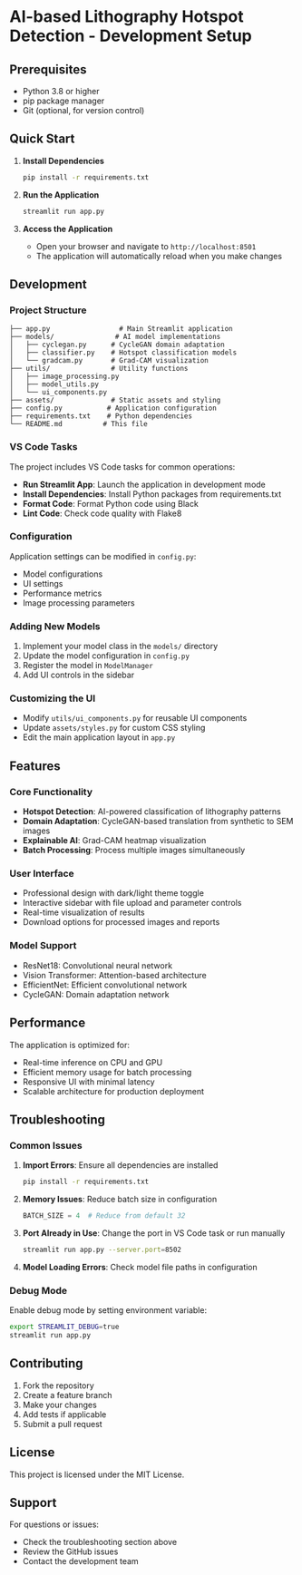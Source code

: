 # AI-based Lithography Hotspot Detection - Development Setup

## Prerequisites

- Python 3.8 or higher
- pip package manager
- Git (optional, for version control)

## Quick Start

1. **Install Dependencies**
   ```bash
   pip install -r requirements.txt
   ```

2. **Run the Application**
   ```bash
   streamlit run app.py
   ```

3. **Access the Application**
   - Open your browser and navigate to `http://localhost:8501`
   - The application will automatically reload when you make changes

## Development

### Project Structure
```
├── app.py                 # Main Streamlit application
├── models/               # AI model implementations
│   ├── cyclegan.py      # CycleGAN domain adaptation
│   ├── classifier.py    # Hotspot classification models
│   └── gradcam.py       # Grad-CAM visualization
├── utils/               # Utility functions
│   ├── image_processing.py
│   ├── model_utils.py
│   └── ui_components.py
├── assets/              # Static assets and styling
├── config.py           # Application configuration
├── requirements.txt    # Python dependencies
└── README.md          # This file
```

### VS Code Tasks

The project includes VS Code tasks for common operations:

- **Run Streamlit App**: Launch the application in development mode
- **Install Dependencies**: Install Python packages from requirements.txt
- **Format Code**: Format Python code using Black
- **Lint Code**: Check code quality with Flake8

### Configuration

Application settings can be modified in `config.py`:

- Model configurations
- UI settings  
- Performance metrics
- Image processing parameters

### Adding New Models

1. Implement your model class in the `models/` directory
2. Update the model configuration in `config.py`
3. Register the model in `ModelManager`
4. Add UI controls in the sidebar

### Customizing the UI

- Modify `utils/ui_components.py` for reusable UI components
- Update `assets/styles.py` for custom CSS styling
- Edit the main application layout in `app.py`

## Features

### Core Functionality
- **Hotspot Detection**: AI-powered classification of lithography patterns
- **Domain Adaptation**: CycleGAN-based translation from synthetic to SEM images
- **Explainable AI**: Grad-CAM heatmap visualization
- **Batch Processing**: Process multiple images simultaneously

### User Interface
- Professional design with dark/light theme toggle
- Interactive sidebar with file upload and parameter controls
- Real-time visualization of results
- Download options for processed images and reports

### Model Support
- ResNet18: Convolutional neural network
- Vision Transformer: Attention-based architecture  
- EfficientNet: Efficient convolutional network
- CycleGAN: Domain adaptation network

## Performance

The application is optimized for:
- Real-time inference on CPU and GPU
- Efficient memory usage for batch processing
- Responsive UI with minimal latency
- Scalable architecture for production deployment

## Troubleshooting

### Common Issues

1. **Import Errors**: Ensure all dependencies are installed
   ```bash
   pip install -r requirements.txt
   ```

2. **Memory Issues**: Reduce batch size in configuration
   ```python
   BATCH_SIZE = 4  # Reduce from default 32
   ```

3. **Port Already in Use**: Change the port in VS Code task or run manually
   ```bash
   streamlit run app.py --server.port=8502
   ```

4. **Model Loading Errors**: Check model file paths in configuration

### Debug Mode

Enable debug mode by setting environment variable:
```bash
export STREAMLIT_DEBUG=true
streamlit run app.py
```

## Contributing

1. Fork the repository
2. Create a feature branch
3. Make your changes
4. Add tests if applicable
5. Submit a pull request

## License

This project is licensed under the MIT License.

## Support

For questions or issues:
- Check the troubleshooting section above
- Review the GitHub issues
- Contact the development team

